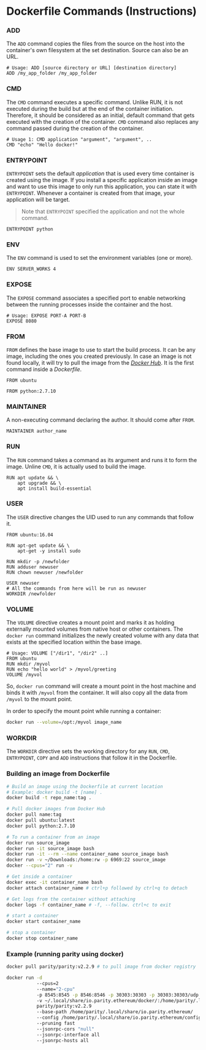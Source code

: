 # Dockerfile Commands (Instructions)


### ADD
The `ADD` command copies the files from the source on the host into the container's own filesystem at the set destination. Source can also be an URL.

```docker
# Usage: ADD [source directory or URL] [destination directory]
ADD /my_app_folder /my_app_folder
```

### CMD

The `CMD` command executes a specific command. Unlike RUN, it is not executed during the build but at the end of the container initiation. Therefore, it should be considered as an initial, default command that gets executed with the creation of the container. `CMD` command also replaces any command passed during the creation of the container.

```docker
# Usage 1: CMD application "argument", "argument", ..
CMD "echo" "Hello docker!"
```

### ENTRYPOINT

`ENTRYPOINT` sets the default *application* that is used every time container is created using the image. If you install a specific application inside an image and want to use this image to only run this application, you can state it with `ENTRYPOINT`. Whenever a container is created from that image, your application will be target. 

> Note that `ENTRYPOINT` specified the application and not the whole command.

```docker
ENTRYPOINT python
```

### ENV

The `ENV` command is used to set the environment variables (one or more).

```docker
ENV SERVER_WORKS 4
```

### EXPOSE

The `EXPOSE` command associates a specified port to enable networking between the running processes inside the container and the host.

```docker
# Usage: EXPOSE PORT-A PORT-B
EXPOSE 8080
```

### FROM

`FROM` defines the base image to use to start the build process. It can be any image, including the ones you created previously. In case an image is not found locally, it will try to pull the image from the *[Docker Hub](https://hub.docker.com)*. It is the first command inside a *Dockerfile*.

```Docker
FROM ubuntu
```
```Docker
FROM python:2.7.10
```

### MAINTAINER

A non-executing command declaring the author. It should come after `FROM`.

```Docker
MAINTAINER author_name
```

### RUN

The `RUN` command takes a command as its argument and runs it to form the image. Unline `CMD`, it is actually used to build the image.

```Docker
RUN apt update && \
    apt upgrade && \
    apt install build-essential
```

### USER

The `USER` directive changes the UID used to run any commands that follow it.

```Docker
FROM ubuntu:16.04

RUN apt-get update && \
    apt-get -y install sudo

RUN mkdir -p /newfolder
RUN adduser newuser
RUN chown newuser /newfolder

USER newuser
# All the commands from here will be run as newuser
WORKDIR /newfolder
```

### VOLUME

The `VOLUME` directive creates a mount point and marks it as holding externally mounted volumes from native host or other containers. The `docker run` command initializes the newly created volume with any data that exists at the specified location within the base image. 

```docker
# Usage: VOLUME ["/dir1", "/dir2" ..]
FROM ubuntu
RUN mkdir /myvol
RUN echo "hello world" > /myvol/greeting
VOLUME /myvol
```
So, `docker run` command will create a mount point in the host machine and binds it with `/myvol` from the container. It will also copy all the data from `/myvol` to the mount point.

In order to specify the mount point while running a container:
```bash
docker run --volume=/opt:/myvol image_name
```

### WORKDIR

The `WORKDIR` directive sets the working directory for any `RUN`, `CMD`, `ENTRYPOINT`, `COPY` and `ADD` instructions that follow it in the Dockerfile.

### Building an image from Dockerfile

```bash
# Build an image using the Dockerfile at current location
# Example: docker build -t [name] .
docker build -t repo_name:tag .
```

```bash
# Pull docker images from Docker Hub
docker pull name:tag
docker pull ubuntu:latest
docker pull python:2.7.10
```

```bash
# To run a container from an image
docker run source_image
docker run -it source_image bash
docker run -it --rm --name container_name source_image bash
docker run -v ~/Downloads:/home:rw -p 6969:22 source_image
docker --cpus="2" run -v 

# Get inside a container
docker exec -it container_name bash
docker attach container_name # ctrl+p followed by ctrl+q to detach

# Get logs from the container without attaching
docker logs -f container_name # -f, --follow. ctrl+c to exit

# start a container
docker start container_name

# stop a container
docker stop container_name
```

### Example (running parity using docker)

```bash
docker pull parity/parity:v2.2.9 # to pull image from docker registry

docker run -d 
           --cpus=2 
           --name="2-cpu" 
           -p 8545:8545 -p 8546:8546 -p 30303:30303 -p 30303:30303/udp 
           -v ~/.local/share/io.parity.ethereum/docker/:/home/parity/.local/share/io.parity.ethereum/ 
           parity/parity:v2.2.9 
           --base-path /home/parity/.local/share/io.parity.ethereum/ 
           --config /home/parity/.local/share/io.parity.ethereum/config.toml 
           --pruning fast 
           --jsonrpc-cors "null" 
           --jsonrpc-interface all 
           --jsonrpc-hosts all
```